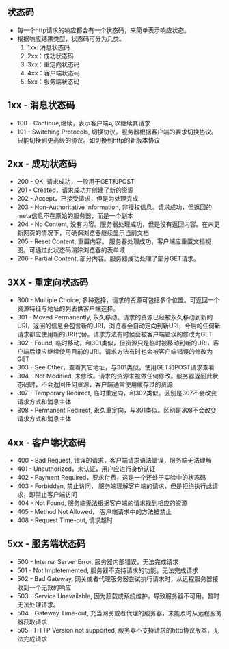 ## 状态码
- 每一个http请求的响应都会有一个状态码，来简单表示响应状态。
- 根据响应结果类型，状态码可分为几类。
  1. 1xx: 消息状态码
  2. 2xx：成功状态码
  3. 3xx：重定向状态码
  4. 4xx：客户端状态码
  5. 5xx：服务端状态码

## 1xx - 消息状态码
- 100 - Continue,继续，表示客户端可以继续其请求
- 101 - Switching Protocols, 切换协议。服务器根据客户端的要求切换协议。只能切换到更高级的协议。如切换到http的新版本协议

## 2xx - 成功状态码
- 200 - OK, 请求成功，一般用于GET和POST
- 201 - Created，请求成功并创建了新的资源
- 202 - Accept，已接受请求，但是为处理完成
- 203 - Non-Authoritative Information, 非授权信息。请求成功，但返回的meta信息不在原始的服务器，而是一个副本
- 204 -  No Content, 没有内容。服务器处理成功，但是没有返回内容。在未更新网页的情况下，可确保浏览器继续显示当前文档
- 205 - Reset Content, 重置内容。 服务器处理成功，客户端应重置文档视图。可通过此状态码清除浏览器的表单域
- 206 - Partial Content, 部分内容。服务器成功处理了部分GET请求。

## 3XX - 重定向状态码
- 300 - Multiple Choice, 多种选择，请求的资源可包括多个位置。可返回一个资源特征与地址的列表供客户端选择。
- 301 - Moved Permanently, 永久移动。请求的资源已经被永久移动到新的URI，返回的信息会包含新的URI，浏览器会自动定向到新URI，今后的任何新请求都应使用新的URI代替。请求方法有时候会被客户端错误的修改为GET
- 302 - Found, 临时移动。和301类似，但资源只是临时被移动到新的URI，客户端后续应继续使用目前的URI。请求方法有时也会被客户端错误的修改为GET
- 303 - See Other，查看其它地址，与301类似，使用GET和POST请求查看
- 304 - Not Modified, 未修改。请求的资源未被做任何修改。服务器返回此状态码时，不会返回任何资源，客户端通常使用缓存过的资源
- 307 - Temporary Redirect, 临时重定向，和302类似。区别是307不会改变请求方式和消息主体
- 308 - Permanent Redirect, 永久重定向，与301类似。区别是308不会改变请求方式和消息主体

## 4xx - 客户端状态码
- 400 - Bad Request, 错误的请求，客户端请求语法错误，服务端无法理解
- 401 - Unauthorized，未认证，用户应进行身份认证
- 402 - Payment Required，要求付费，这是一个还处于实验中的状态码
- 403 - Forbidden, 禁止访问， 服务端理解客户端的请求，但是拒绝执行此请求，即禁止客户端访问
- 404 - Not Found, 服务端无法根据客户端的请求找到相应的资源
- 405 - Method Not Allowed， 客户端请求中的方法被禁止
- 408 - Request Time-out, 请求超时

## 5xx - 服务端状态码
- 500 - Internal Server Error, 服务器内部错误，无法完成请求
- 501 - Not Impletemented, 服务器不支持请求的功能，无法完成请求
- 502 - Bad Gateway, 网关或者代理服务器尝试执行请求时，从远程服务器接收到一个无效的响应
- 503 - Service Unavailable, 因为超载或系统维护，导致服务器不可用，暂时无法处理请求。
- 504 - Gateway Time-out, 充当网关或者代理的服务器，未能及时从远程服务器获取请求
- 505 - HTTP Version not supported, 服务器不支持请求的http协议版本，无法完成请求